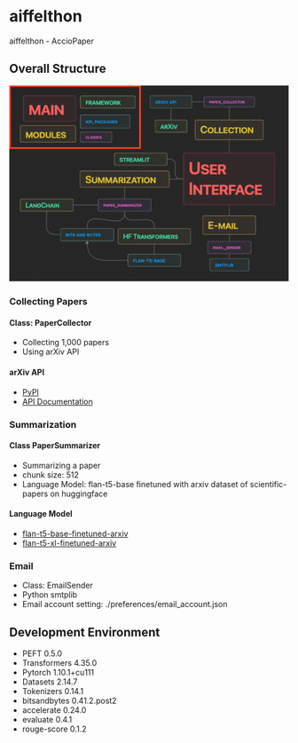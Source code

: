 # aiffelthon
aiffelthon - AccioPaper

## Overall Structure
![Model Structure](./images/model_structure.png)

### Collecting Papers

#### Class: PaperCollector

- Collecting 1,000 papers
- Using arXiv API

#### arXiv API
- [PyPI](https://pypi.org/project/arxiv/)
- [API Documentation](https://lukasschwab.me/arxiv.py/arxiv.html)

### Summarization

#### Class PaperSummarizer

- Summarizing a paper 
- chunk size: 512
- Language Model: flan-t5-base finetuned with arxiv dataset of scientific-papers on huggingface

#### Language Model
- [flan-t5-base-finetuned-arxiv](https://huggingface.co/knachinen/flan-t5-base-finetuned-arxiv)
- [flan-t5-xl-finetuned-arxiv](https://huggingface.co/knachinen/flan-t5-xl-finetuned-arxiv)

### Email
- Class: EmailSender
- Python smtplib
- Email account setting: ./preferences/email_account.json


## Development Environment
- PEFT 0.5.0
- Transformers 4.35.0
- Pytorch 1.10.1+cu111
- Datasets 2.14.7
- Tokenizers 0.14.1
- bitsandbytes 0.41.2.post2
- accelerate 0.24.0
- evaluate 0.4.1
- rouge-score 0.1.2